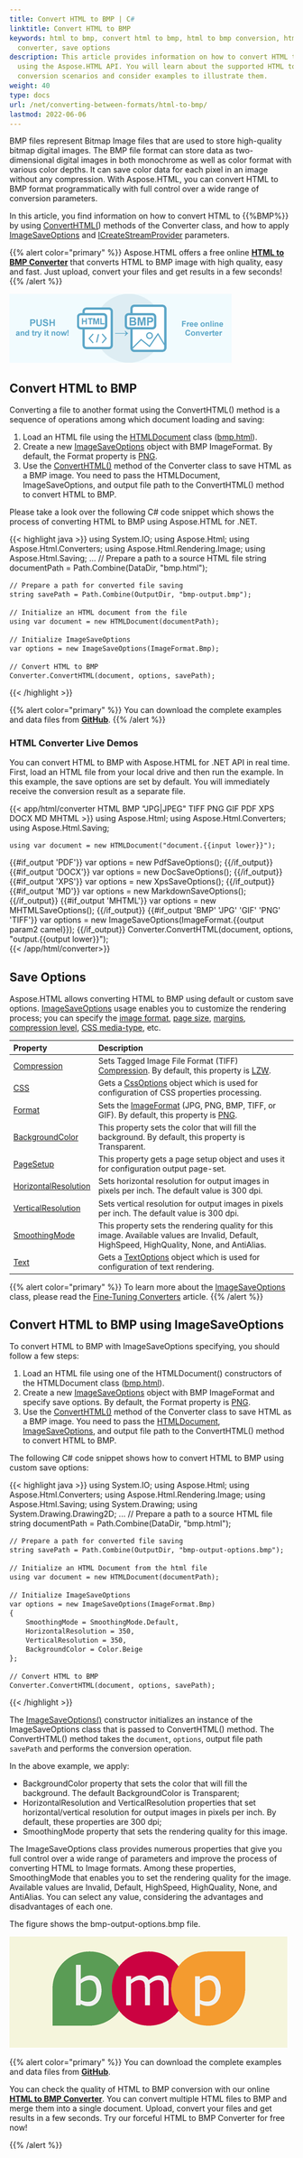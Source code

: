 ```yaml
---
title: Convert HTML to BMP | C#
linktitle: Convert HTML to BMP
keywords: html to bmp, convert html to bmp, html to bmp conversion, html to bmp
  converter, save options
description: This article provides information on how to convert HTML to BMP
  using the Aspose.HTML API. You will learn about the supported HTML to BMP
  conversion scenarios and consider examples to illustrate them.
weight: 40
type: docs
url: /net/converting-between-formats/html-to-bmp/
lastmod: 2022-06-06
---
```

<link href="./../../style.css" rel="stylesheet" type="text/css" />

BMP files represent Bitmap Image files that are used to store high-quality bitmap digital images. The BMP file format can store data as two-dimensional digital images in both monochrome as well as color format with various color depths. It can save color data for each pixel in an image without any compression. With Aspose.HTML, you can convert HTML to BMP format programmatically with full control over a wide range of conversion parameters. 

In this article, you find information on how to convert  HTML to {{%BMP%}} by using [ConvertHTML(](https://apireference.aspose.com/html/net/aspose.html.converters/converter/methods/index)) methods of the Converter class, and how to apply [ImageSaveOptions](https://apireference.aspose.com/html/net/aspose.html.saving/imagesaveoptions) and [ICreateStreamProvider](https://apireference.aspose.com/html/net/aspose.html.io/icreatestreamprovider) parameters.

{{% alert color="primary" %}} 
Aspose.HTML offers a free online <a href="https://products.aspose.app/html/conversion/html-to-bmp" target="_blank">**HTML to BMP Converter**</a> that converts HTML to BMP image with high quality, easy and fast. Just upload, convert your files and get results in a few seconds!
{{% /alert %}} 

<a href="https://products.aspose.app/html/conversion/html-to-bmp" target="_blank">![Text "Banner HTML to BMP Converter"](html-to-bmp.png#center)</a>

## **Convert HTML to BMP**
Converting a file to another format using the ConvertHTML() method is a sequence of operations among which document loading and saving:

1. Load an HTML file using the [HTMLDocument](https://apireference.aspose.com/html/net/aspose.html/htmldocument) class ([bmp.html](/html/net/converting-between-formats/html-to-bmp/bmp.html)).
1. Create a new [ImageSaveOptions](https://apireference.aspose.com/html/net/aspose.html.saving/imagesaveoptions) object with BMP ImageFormat. By default, the Format property is [PNG](https://apireference.aspose.com/html/net/aspose.html.rendering.image/imageformat).
1. Use the [ConvertHTML()](https://apireference.aspose.com/html/net/aspose.html.converters.converter/converthtml/methods/3) method of the Converter class to save HTML as a BMP image. You need to pass the HTMLDocument, ImageSaveOptions, and output file path to the ConvertHTML() method to convert HTML to BMP.

Please take a look over the following C# code snippet which shows the process of converting HTML to BMP using Aspose.HTML for .NET.

{{< highlight java >}}
using System.IO;
using Aspose.Html;
using Aspose.Html.Converters;
using Aspose.Html.Rendering.Image;
using Aspose.Html.Saving;
...
    // Prepare a path to a source HTML file
    string documentPath = Path.Combine(DataDir, "bmp.html");

    // Prepare a path for converted file saving 
    string savePath = Path.Combine(OutputDir, "bmp-output.bmp");
    
    // Initialize an HTML document from the file
    using var document = new HTMLDocument(documentPath);
    
    // Initialize ImageSaveOptions 
    var options = new ImageSaveOptions(ImageFormat.Bmp);
    
    // Convert HTML to BMP
    Converter.ConvertHTML(document, options, savePath);
{{< /highlight >}}

{{% alert color="primary" %}} 
You can download the complete examples and data files from [**GitHub**](https://github.com/aspose-html/Aspose.HTML-Documentation/tree/main/content/tests-net).
{{% /alert %}}

### **HTML Converter Live Demos**
You can convert HTML to BMP with Aspose.HTML for .NET API in real time. First, load an HTML file from your local drive and then run the example. In this example, the save options are set by default. You will immediately receive the conversion result as a separate file.

{{< app/html/converter HTML BMP "JPG|JPEG" TIFF PNG GIF PDF XPS DOCX MD MHTML >}}
using Aspose.Html;
using Aspose.Html.Converters;
using Aspose.Html.Saving;

    using var document = new HTMLDocument("document.{{input lower}}");
{{#if_output 'PDF'}}
    var options = new PdfSaveOptions();
{{/if_output}}
{{#if_output 'DOCX'}}
    var options = new DocSaveOptions();
{{/if_output}}
{{#if_output 'XPS'}}
    var options = new XpsSaveOptions();
{{/if_output}}
{{#if_output 'MD'}}
    var options = new MarkdownSaveOptions();
{{/if_output}}
{{#if_output 'MHTML'}}
    var options = new MHTMLSaveOptions();
{{/if_output}}
{{#if_output 'BMP' 'JPG' 'GIF' 'PNG' 'TIFF'}}
    var options = new ImageSaveOptions(ImageFormat.{{output param2 camel}});
{{/if_output}}
    Converter.ConvertHTML(document, options, "output.{{output lower}}");   
{{< /app/html/converter>}}

## **Save Options**
Aspose.HTML allows converting HTML to BMP using default or custom save options. [ImageSaveOptions](https://apireference.aspose.com/html/net/aspose.html.saving/imagesaveoptions) usage enables you to customize the rendering process; you can specify the [image format](https://apireference.aspose.com/html/net/aspose.html.rendering.image/imageformat), [page size](https://apireference.aspose.com/html/net/aspose.html.rendering/renderingoptions/properties/pagesetup), [margins](https://apireference.aspose.com/html/net/aspose.html.drawing/page/properties/margin), [compression level](https://apireference.aspose.com/html/net/aspose.html.rendering.image/compression), [CSS media-type](https://apireference.aspose.com/html/net/aspose.html.rendering/mediatype), etc. 

| Property                                                     | Description                                                  |
| :----------------------------------------------------------- | :----------------------------------------------------------- |
| [Compression](https://apireference.aspose.com/html/net/aspose.html.rendering.image/compression) | Sets Tagged Image File Format (TIFF) [Compression](https://apireference.aspose.com/html/net/aspose.html.rendering.image/compression). By default, this property is [LZW](https://apireference.aspose.com/html/net/aspose.html.rendering.image/compression). |
| [CSS](https://apireference.aspose.com/html/net/aspose.html.rendering/mediatype) | Gets a [CssOptions](https://apireference.aspose.com/html/net/aspose.html.rendering/cssoptions) object which is used for configuration of CSS properties processing. |
| [Format](https://apireference.aspose.com/html/net/aspose.html.rendering.image/imageformat) | Sets the [ImageFormat](https://apireference.aspose.com/html/net/aspose.html.rendering.image/imageformat) (JPG, PNG, BMP, TIFF, or GIF). By default, this property is [PNG](https://apireference.aspose.com/html/net/aspose.html.rendering.image/imageformat). |
| [BackgroundColor](https://apireference.aspose.com/html/net/aspose.html.rendering/renderingoptions/properties/backgroundcolor) | This property sets the color that will fill the background. By default, this property is Transparent. |
| [PageSetup](https://apireference.aspose.com/html/net/aspose.html.rendering/renderingoptions/properties/pagesetup) | This property gets a page setup object and uses it for configuration output page-set. |
| [HorizontalResolution](https://apireference.aspose.com/html/net/aspose.html.rendering.image/imagerenderingoptions/properties/horizontalresolution) | Sets horizontal resolution for output images in pixels per inch. The default value is 300 dpi. |
| [VerticalResolution](https://apireference.aspose.com/html/net/aspose.html.rendering.image/imagerenderingoptions/properties/verticalresolution) | Sets vertical resolution for output images in pixels per inch. The default value is 300 dpi. |
| [SmoothingMode](https://apireference.aspose.com/html/net/aspose.html.rendering.image/imagerenderingoptions/properties/smoothingmode) | This property sets the rendering quality for this image.  Available values are Invalid, Default, HighSpeed, HighQuality, None, and AntiAlias. |
| [Text](https://apireference.aspose.com/html/net/aspose.html.rendering.image/imagerenderingoptions/properties/text) | Gets a [TextOptions](https://apireference.aspose.com/html/net/aspose.html.rendering.image/textoptions) object which is used for configuration of text rendering. |

{{% alert color="primary" %}} 
To learn more about the [ImageSaveOptions](https://apireference.aspose.com/html/net/aspose.html.saving/imagesaveoptions) class, please read the [Fine-Tuning Converters](/html/net/converting-between-formats/fine-tuning-converters/) article.
{{% /alert %}}

## **Convert HTML to BMP using ImageSaveOptions**

To convert HTML to BMP with ImageSaveOptions specifying, you should follow a few steps: 

1. Load an HTML file using one of the HTMLDocument() constructors of the HTMLDocument class ([bmp.html](/html/net/converting-between-formats/html-to-bmp/bmp.html)). 
1. Create a new [ImageSaveOptions](https://apireference.aspose.com/html/net/aspose.html.saving/imagesaveoptions) object with BMP ImageFormat and specify save options. By default, the Format property is [PNG](https://apireference.aspose.com/html/net/aspose.html.rendering.image/imageformat).
1. Use the [ConvertHTML()](https://apireference.aspose.com/html/net/aspose.html.converters.converter/converthtml/methods/3) method of the  Converter class to save HTML as a BMP image. You need to pass the [HTMLDocument](https://apireference.aspose.com/html/net/aspose.html/htmldocument), [ImageSaveOptions](https://apireference.aspose.com/html/net/aspose.html.saving/imagesaveoptions), and output file path to the ConvertHTML() method to convert HTML to BMP.

The following C# code snippet shows how to convert HTML to BMP using custom save options:

{{< highlight java >}}
using System.IO;
using Aspose.Html;
using Aspose.Html.Converters;
using Aspose.Html.Rendering.Image;
using Aspose.Html.Saving;
using System.Drawing;
using System.Drawing.Drawing2D;
...
    // Prepare a path to a source HTML file
    string documentPath = Path.Combine(DataDir, "bmp.html");

    // Prepare a path for converted file saving
    string savePath = Path.Combine(OutputDir, "bmp-output-options.bmp");
    
    // Initialize an HTML Document from the html file
    using var document = new HTMLDocument(documentPath);
    
    // Initialize ImageSaveOptions 
    var options = new ImageSaveOptions(ImageFormat.Bmp)
    {
        SmoothingMode = SmoothingMode.Default,
        HorizontalResolution = 350,
        VerticalResolution = 350,
        BackgroundColor = Color.Beige
    };
    
    // Convert HTML to BMP
    Converter.ConvertHTML(document, options, savePath);    
{{< /highlight >}}

The [ImageSaveOptions()](https://apireference.aspose.com/html/net/aspose.html.saving/imagesaveoptions/constructors/main) constructor initializes an instance of the ImageSaveOptions class that is passed to ConvertHTML() method. The ConvertHTML() method takes the `document`, `options`,  output file path `savePath` and performs the conversion operation.

In the above example, we apply:
 - BackgroundColor property that sets the color that will fill the background. The default BackgroundColor is Transparent;
 - HorizontalResolution and VerticalResolution properties that set horizontal/vertical resolution for output images in pixels per inch. By default, these properties are 300 dpi;
 - SmoothingMode property that sets the rendering quality for this image. 

The ImageSaveOptions class provides numerous properties that give you full control over a wide range of parameters and improve the process of converting HTML to Image formats. Among these properties, SmoothingMode that enables you to set the rendering quality for the image.  Available values are Invalid, Default, HighSpeed, HighQuality, None, and AntiAlias. You can select any value, considering the advantages and disadvantages of each one.

The figure shows the bmp-output-options.bmp file.

![Text "BMP image"](bmp-output-options.png#center)

{{% alert color="primary" %}} 
You can download the complete examples and data files from [**GitHub**](https://github.com/aspose-html/Aspose.HTML-Documentation/tree/main/content/tests-net).

You can check the quality of HTML to BMP conversion with our online [**HTML to BMP Converter**](https://products.aspose.app/html/conversion/html-to-bmp). You can convert multiple HTML files to BMP and merge them into a single document. Upload, convert your files and get results in a few seconds. Try our forceful HTML to BMP Converter for free now!

{{% /alert %}}







